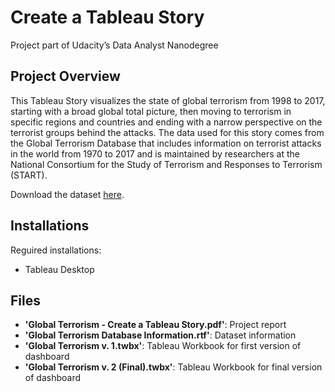 # Create a Tableau Story
Project part of Udacity’s Data Analyst Nanodegree

## Project Overview
This Tableau Story visualizes the state of global terrorism from 1998 to 2017, starting with a broad global total picture, then moving to terrorism in specific regions and countries and ending with a narrow perspective on the terrorist groups behind the attacks. The data used for this story comes from the Global Terrorism Database that includes information on terrorist attacks in the world from 1970 to 2017 and is maintained by researchers at the National Consortium for the Study of Terrorism and Responses to Terrorism (START).
</br>

Download the dataset [here](https://www.kaggle.com/START-UMD/gtd).

## Installations
Reguired installations:
- Tableau Desktop

## Files
- **'Global Terrorism - Create a Tableau Story.pdf'**: Project report
- **'Global Terrorism Database Information.rtf'**: Dataset information
- **'Global Terrorism v. 1.twbx'**: Tableau Workbook for first version of dashboard
- **'Global Terrorism v. 2 (Final).twbx'**: Tableau Workbook for final version of dashboard
